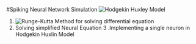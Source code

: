 #Spiking Neural Network Simulation
![Hodgekin Huxley Model](https://en.wikipedia.org/wiki/Hodgkin–Huxley_model)
1. ![Runge-Kutta Method](https://en.wikipedia.org/wiki/Runge–Kutta_methods) for solving differential equation 
2. Solving simplified Neural Equation
3 .Implementing a single neuron in Hodgekin Huxlin Model

